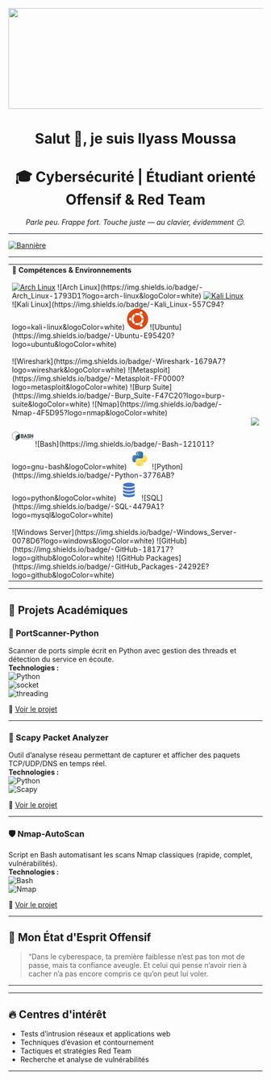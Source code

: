 <p align="center">
  <img src="Vidéo sans titre ‐ Réalisée avec Clipchamp.gif" width="800" height="200" />
</p>

<h1 align="center">Salut 👋, je suis Ilyass Moussa</h1>

<div align="center">
  <h1>🎓 Cybersécurité | Étudiant orienté Offensif & Red Team</h1>
  <p><em>Parle peu. Frappe fort. Touche juste — au clavier, évidemment 😏.</em></p>
</div>

---

[![Bannière](https://user-images.githubusercontent.com/79813703/224882534-09d61d4f-f019-45af-819c-918c8a1d3b83.gif)](https://github.com/ilyass-moussa) 

---
<table>
  <tr>
    <td>
      <strong>🔧 Compétences & Environnements</strong>
      <br><br>
      <a href="https://www.archlinux.org/"><img alt="Arch Linux" title="Arch Linux" src="https://github.com/cheesits456/cheesits456/raw/master/icons/arch.png" height="42"></a>
      ![Arch Linux](https://img.shields.io/badge/-Arch_Linux-1793D1?logo=arch-linux&logoColor=white)
      <a href="https://www.kali.org/"><img alt="Kali Linux" title="Kali Linux" src="https://upload.wikimedia.org/wikipedia/commons/2/2b/Kali-dragon-icon.svg" height="42"></a>
      ![Kali Linux](https://img.shields.io/badge/-Kali_Linux-557C94?logo=kali-linux&logoColor=white)
      <a href="https://ubuntu.com/"><img alt="Ubuntu" title="Ubuntu" src="https://raw.githubusercontent.com/github/explore/80688e429a7d4ef2fca1e82350fe8e3517d3494d/topics/ubuntu/ubuntu.png" height="42"></a>
      ![Ubuntu](https://img.shields.io/badge/-Ubuntu-E95420?logo=ubuntu&logoColor=white)
      <br><br>
      ![Wireshark](https://img.shields.io/badge/-Wireshark-1679A7?logo=wireshark&logoColor=white)
      ![Metasploit](https://img.shields.io/badge/-Metasploit-FF0000?logo=metasploit&logoColor=white)
      ![Burp Suite](https://img.shields.io/badge/-Burp_Suite-F47C20?logo=burp-suite&logoColor=white)
      ![Nmap](https://img.shields.io/badge/-Nmap-4F5D95?logo=nmap&logoColor=white)
      <br><br>
      <a href="https://www.gnu.org/software/bash/"><img alt="Bash" title="Bash" src="https://raw.githubusercontent.com/github/explore/master/topics/bash/bash.png" height="42"></a>
      ![Bash](https://img.shields.io/badge/-Bash-121011?logo=gnu-bash&logoColor=white)
      <a href="https://www.python.org/"><img alt="Python" title="Python" src="https://raw.githubusercontent.com/github/explore/master/topics/python/python.png" height="42"></a>
      ![Python](https://img.shields.io/badge/-Python-3776AB?logo=python&logoColor=white)
      <a href="https://www.mysql.com/"><img alt="SQL" title="SQL" src="https://raw.githubusercontent.com/github/explore/master/topics/sql/sql.png" height="42"></a>
      ![SQL](https://img.shields.io/badge/-SQL-4479A1?logo=mysql&logoColor=white)
      <br><br>
      ![Windows Server](https://img.shields.io/badge/-Windows_Server-0078D6?logo=windows&logoColor=white)
      ![GitHub](https://img.shields.io/badge/-GitHub-181717?logo=github&logoColor=white)
      ![GitHub Packages](https://img.shields.io/badge/-GitHub_Packages-24292E?logo=github&logoColor=white)
    </td>
    <td>
      <img src="https://media.giphy.com/media/3oEjI6SIIHBdRxXI40/giphy.gif" width="150" />
    </td>
  </tr>
</table>


---

## 🚀 Projets Académiques 

### 🔎 PortScanner-Python  
Scanner de ports simple écrit en Python avec gestion des threads et détection du service en écoute.  
**Technologies :**  
![Python](https://img.shields.io/badge/Python-3776AB)   
![socket](https://img.shields.io/badge/socket-5C94FB)   
![threading](https://img.shields.io/badge/threading-4B8F75) 

🔗 [Voir le projet](https://github.com/ilyass-moussa/PortScanner-Python)


---

### 📡 Scapy Packet Analyzer
Outil d’analyse réseau permettant de capturer et afficher des paquets TCP/UDP/DNS en temps réel.  
**Technologies :**  
![Python](https://img.shields.io/badge/Python-3776AB)   
![Scapy](https://img.shields.io/badge/Scapy-3A8FCD) 

🔗 [Voir le projet](https://github.com/ilyass-moussa/Scapy-Packet-Analyzer)


---

### 🛡️ Nmap-AutoScan
Script en Bash automatisant les scans Nmap classiques (rapide, complet, vulnérabilités).  
**Technologies :**  
![Bash](https://img.shields.io/badge/Bash-4EAA25)   
![Nmap](https://img.shields.io/badge/Nmap-4F5D95) 

🔗 [Voir le projet](https://github.com/ilyass-moussa/Nmap-AutoScan)

---

## 🧠 Mon État d'Esprit Offensif

> “Dans le cyberespace, ta première faiblesse n’est pas ton mot de passe, mais ta confiance aveugle. 
Et celui qui pense n’avoir rien à cacher n’a pas encore compris ce qu’on peut lui voler.


---


---

## 🔥 Centres d'intérêt  
- Tests d’intrusion réseaux et applications web  
- Techniques d’évasion et contournement  
- Tactiques et stratégies Red Team  
- Recherche et analyse de vulnérabilités  

---
